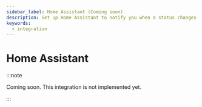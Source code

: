 ```yaml
---
sidebar_label: Home Assistant (Coming soon)
description: Set up Home Assistant to notify you when a status changes.
keywords:
  - integration
---
```


# Home Assistant

:::note

Coming soon. This integration is not implemented yet.

:::
